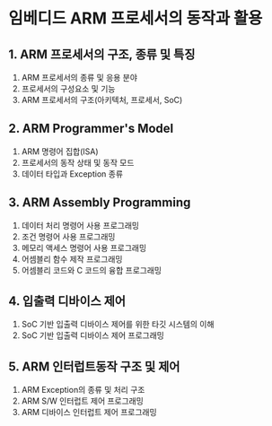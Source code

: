 # 임베디드 ARM 프로세서의 동작과 활용
## 1. ARM 프로세서의 구조, 종류 및 특징
  1. ARM 프로세서의 종류 및 응용 분야
  2. 프로세서의 구성요소 및 기능
  3. ARM 프로세서의 구조(아키텍처, 프로세서, SoC)

## 2. ARM Programmer's Model
  1. ARM 명령어 집합(ISA)
  2. 프로세서의 동작 상태 및 동작 모드
  3. 데이터 타입과 Exception 종류

## 3. ARM Assembly Programming
  1. 데이터 처리 명령어 사용 프로그래밍
  2. 조건 명령어 사용 프로그래밍
  3. 메모리 액세스 명령어 사용 프로그래밍
  4. 어셈블리 함수 제작 프로그래밍
  5. 어셈블리 코드와 C 코드의 융합 프로그래밍

## 4. 입출력 디바이스 제어
  1. SoC 기반 입출력 디바이스 제어를 위한 타깃 시스템의 이해
  2. SoC 기반 입출력 디바이스 제어 프로그래밍

## 5. ARM 인터럽트동작 구조 및 제어
  1. ARM Exception의 종류 및 처리 구조
  2. ARM S/W 인터럽트 제어 프로그래밍
  3. ARM 디바이스 인터럽트 제어 프로그래밍
